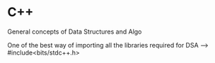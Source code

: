 # C++
General concepts of Data Structures and Algo

One of the best way of importing all the libraries required for DSA -->
#include<bits/stdc++.h>
